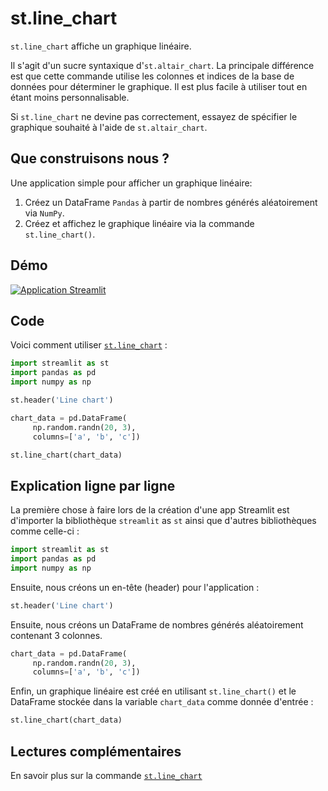 # st.line_chart

`st.line_chart` affiche un graphique linéaire.

Il s'agit d'un sucre syntaxique d'`st.altair_chart`. La principale différence est que cette commande utilise les colonnes et indices de la base de données pour déterminer le graphique. Il est plus facile à utiliser tout en étant moins personnalisable.

Si `st.line_chart` ne devine pas correctement, essayez de spécifier le graphique souhaité à l'aide de `st.altair_chart`.

## Que construisons nous ?

Une application simple pour afficher un graphique linéaire:

1. Créez un DataFrame `Pandas` à partir de nombres générés aléatoirement via `NumPy`.
2. Créez et affichez le graphique linéaire via la commande `st.line_chart()`.

## Démo

[![Application Streamlit](https://static.streamlit.io/badges/streamlit_badge_black_white.svg)](https://share.streamlit.io/dataprofessor/st.line_chart/)

## Code
Voici comment utiliser [`st.line_chart`](https://docs.streamlit.io/library/api-reference/charts/st.line_chart) :
```python
import streamlit as st
import pandas as pd
import numpy as np

st.header('Line chart')

chart_data = pd.DataFrame(
     np.random.randn(20, 3),
     columns=['a', 'b', 'c'])

st.line_chart(chart_data)

```

## Explication ligne par ligne
La première chose à faire lors de la création d'une app Streamlit est d'importer la bibliothèque `streamlit` as `st` ainsi que d'autres bibliothèques comme celle-ci :

```python
import streamlit as st
import pandas as pd
import numpy as np
```

Ensuite, nous créons un en-tête (header) pour l'application :

```python
st.header('Line chart')
```

Ensuite, nous créons un DataFrame de nombres générés aléatoirement contenant 3 colonnes.
```python
chart_data = pd.DataFrame(
     np.random.randn(20, 3),
     columns=['a', 'b', 'c'])
```

Enfin, un graphique linéaire est créé en utilisant `st.line_chart()` et le DataFrame stockée dans la variable `chart_data` comme donnée d'entrée :

```python
st.line_chart(chart_data)
```

## Lectures complémentaires
En savoir plus sur la commande [`st.line_chart`](https://docs.streamlit.io/library/api-reference/charts/st.line_chart) 